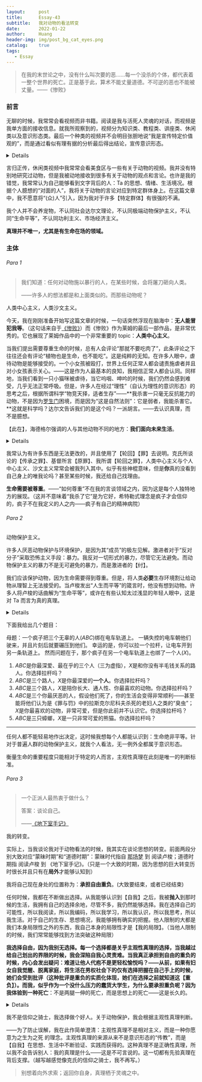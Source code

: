 ```yaml
---
layout:     post
title:      Essay-43
subtitle:   我对动物的看法转变
date:       2022-01-22
author:     Huang
header-img: img/post_bg_cat_eyes.png
catalog:    true
tags:
   - Essay
---
```


> 在我的末世论之中，没有什么叫次要的恶……每一个没杀的个体，都代表着一整个世界的死亡。正是基于此，算术不能丈量道德。不可逆的恶也不能被丈量。——《惨败》

### 前言

无聊的时候，我常常会看视频而非书籍。阅读是我与活死人灵魂的对话，而视频是我单方面的接收信息。就我所观察到的，视频分为知识类、教程类、讲座类、休闲类以及意识形态类。最后一个种类的视频并不会明目张胆地说“我是宣传特定价值观的”，而是通过看似有理有据的分析最后得出结论，宣传意识形态。

<details>从前，我为他人辩护：“他们不是蠢，而是无法接收新的信息，只会顽固地坚持自己的看法。” 一位同学回复我说：“这不就是蠢吗？” 那时候，我不知道该怎么回答而不引起争论。现在，我想我能够回答(自己)：<strong>我们身处的世界不是一个世界，你所看到的“愚蠢”和我看到的并不同。</strong>我将“自我欺骗”定义为愚蠢，你将“意识形态”定义为愚蠢。——当然我还是不会回复，因为这会引发争论，我不喜欢争论。</details>

言归正传，休闲类视频中我常常会看美食区与一些有关于动物的视频。我并没有特别地研究过动物，但是我被动地接收到很多有关于动物的观点和言论。也许是我的错觉，我常常认为自己能够看到文字背后的人：Ta 的思想、情绪、生活境况。根据个人臆想的“对面的人”，我将关于动物的言论对应到特定群体身上。在这篇文章中，我不愿意将“(众)人”引入，因为我对于许多【特定群体】有很强的不满。

我个人并不会养宠物，不认同社会达尔文理论，不认同极端动物保护主义，不认同“生命平等”，不认同功利主义、市场经济主义。

**真理并不唯一，尤其是有生命在场的领域。**

### 主体

###### Para 1

> 我们知道：任何对动物施以暴行的人，在某些时候，会将屠刀砸向人类。
>
> ——许多人的想法都是和上面类似的。而那些动物呢？

人类中心主义，人类沙文主义。

今天，我在刚刚准备开始写这篇文章的时候，一句话突然浮现在脑海中：**无人能冒犯我等**。（这句话来自于[《惨败》](https://book.douban.com/subject/35268282/)）而《惨败》作为莱姆的最后一部作品，是非常优秀的。它也展现了莱姆作品中的一个非常重要的 topic：**人类中心主义**。

当我们提出需要尊重生命的时候，总有人会评论“那就不要吃肉了”，此条评论之下往往还会有评论“植物也是生命，也不能吃”。这是纯粹的无知。在许多人眼中，虐待动物是能够接受的。一个小女孩被殴打，世界上任何正常人都会谴责施虐者并且对小女孩表示关心。——这是作为人最基本的良知，我相信正常人都会认同。同样地，当我们看到一只小猫咪被虐待，当它呜咽、呻吟的时候，我们仍然会感到难受，几乎无法正常呼吸。但是，许多人在经过“理性”（自认为理性的意识形态）的思考之后，根据所谓科学“物竞天择，适者生存”——**我杀害一只毫无反抗能力的动物，不是因为[罗生门](https://zh.wikipedia.org/wiki/%E7%BE%85%E7%94%9F%E9%96%80_(%E5%B0%8F%E8%AA%AA))困境，而是因为“这是自然法则”：它是弱者，我能杀害它。**这就是科学吗？达尔文告诉我们的是这个吗？一派胡言。——去认识真理，而不是臆想。

【此在】，海德格尔强调的人与其他动物不同的地方：**我们面向未来生活**。

<details>庄子与惠子游于濠梁之上。<br/>庄子曰：“鲦鱼出游从容，是鱼之乐也。”<br/>惠子曰：“子非鱼，安知鱼之乐？”<br/>庄子曰：“子非我，安知我不知鱼之乐？”<br/>惠子曰：“我非子，固不知子矣；子固非鱼也，子之不知鱼之乐，全矣。”<br/>庄子曰：“请循其本。子曰‘汝安知鱼乐’云者，既已知吾知之而问我，我知之濠上也。”
</details>


我常认为有许多东西是无法更改的，并且使用了【轮回】【罪】去说明。克氏所谈论的【传承之罪】、基督所言【原罪】、我所谓【轮回之罪】，人类中心主义与个人中心主义、沙文主义常常会被我列入其中。似乎有些神棍意味，但是**你**真的没看到自己身上的唯我论吗？甚至某些时候，我还给自己找理由。

**生命需要被尊重**。——“如何尊重”不在我的言谈领域之内，因为这是每个人独特地方的展现。（这并不意味着“我杀了它”是为它好，希特勒式理念是疯子才会信仰的，疯子不在我定义的人之内——疯子有自己的精神病院）

###### Para 2

动物保护主义。

许多人厌恶动物保护与环境保护，是因为其“成员”的极左见解。激进者对于“反对分子”采取恐怖主义手段：暴力。我反对一切形式的暴力，尽管它无法避免。而动物保护主义的暴力不是无可避免的暴力，而是激进者的【纣】。

我们应该保护动物，因为生命需要得到尊重。但是，将人类**必要**生存环境割让给动物从理智上无法接受的。当卢梭发出“人生而平等”的箴言时，他没有想到动物。许多人将卢梭的话曲解为“生命平等”，或许在有些认知太过浅显的年轻人眼中，这是对 Ta 而言为真的真理。

<details>年轻人的认知会不断发生剧烈的变化，否则 Ta 就不是年轻人，而是被意识形态操纵的蠢货。我从来不愿意和蠢货对话，因为他们只想“胜利”，而不想改变与超越。</details>

下面我给出几个题目：

母题：一个疯子把三个无辜的人($ABC$)绑在电车轨道上。 一辆失控的电车朝他们驶来，并且片刻后就要碾压到他们。 幸运的是，你可以拉一个拉杆，让电车开到另一条轨道上。 然而问题在于，那个疯子在另一个电车轨道上也绑了一个人($X$)。

1. $ABC$是你最深爱、最在乎的三个人（三为虚指），$X$是和你没有半毛钱关系的路人。你选择拉杆吗？
2. $ABC$是三个路人，$X$是你最深爱的**一个人**。你选择拉杆吗？
3. $ABC$是三个路人，$X$是陪你长大、通人性、你最喜欢的动物。你选择拉杆吗？
4. $ABC$是三个你最厌恶的人，假设他们死了，你的生活会变得非常顺利——甚至能将他们认为是《罪与罚》中的拉斯克尔尼科夫杀死的老妇人之类的“臭虫”；$X$是你最喜欢的动物，非常可爱，但是你此前并不认识它。你选择拉杆吗？
5. $ABC$是三只蟑螂，$X$是一只非常可爱的熊猫。你选择拉杆吗？

---

任何人都不能轻易地作出决定，这时候我想每个人都能认识到：生命绝非平等。针对于普遍人群的动物保护主义，就我个人看法，无一例外全都属于意识形态。

衡量生命的重要程度只能相对于特定的人而言，主观性真理在此刻是唯一的判断标准。

###### Para 3

> 一个正派人最热衷于做什么？
>
> 答案：谈论自己。
>
> ——[《地下室手记》](https://xn--29s704loyd.com/2021/05/25/Notes-from-Underground/)

我的转变。

实际上，当我谈论我对于动物看法的时候，我其实在谈论思想的转变。前面两段分别大致对应“蒙昧时期”和“道德时期”：蒙昧时代指自 [那场梦](https://xn--29s704loyd.com/2021/12/04/Essay-37/#para-2) 到 阅读卢梭；道德时期指 阅读卢梭 到 《地下室手记》。（只是一个大致的时期，因为思想的巨大转变历时很长并且只有在**局外**才能够认知到）

我将自己现在身处的位置称为：**承担自由重负**。(大致要结束，或者已经结束)

任何时候，我都在不断做出选择。从我能够认识到【自我】之后，我被**抛入**到那时候的生活，我拥有自己的选择余地，尽管不多，我仍然能够选择。我在选择自己的可能性，所以我阅读，所以我编码，所以我学习，所以我认识，所以我思考，所以我生活。对于自己的生存、思想境况，我能够拥有确实的把握。他人限制的大都是我们本身局限性之外的东西，我自己本身的局限性才是【我的局限】。（当他人限制的时候，我们常常能够找到方法突破这种局限）

**我选择自由，因为我别无选择。**每一个选择都是关乎主观性真理的选择，当我越过给自己划出的界限的时候，我会深陷自我心灵责难。当我真正承担到自由的重负的时候，内心会发出疑问：难道让他人代庖不是更轻松愉悦吗？——从前，如果有妇女自我觉醒、脱离家庭，将生活在男权社会下的仅有选择把握在自己手上的时候，她们会受到批评（这种批评是重负的实质化体现，她们在选择之前就知道这【重负】）。而我，似乎作为一个没什么压力的蠢货大学生，为什么要承担重负呢？因为我体验到一种**死亡**：不是两腿一伸的死亡，而是思想上的死亡——这是长久的。

<details>此处的【死亡】无法具体描述，因为我从中感受到心灵的<strong>极大痛苦</strong>——不是抑郁，而是上帝和魔鬼在心灵战场的斗争。实质化的描述可参见芥川龙之介的<a href='https://book.douban.com/subject/26627837/'>《罗生门》</a>。</details>

我不是信仰之骑士，我选择做个好人。关于动物保护，我会根据主观性真理判断。

——为了防止误解，我在此作简单澄清：主观性真理不是相对主义，而是一种你愿意为之生为之死 的理念。主观性真理的来源从来不是意识形态的“传教”，而是【自我】在思想、生活中不断验证、实践而获得的。这种真理不是正确性真理，所以我不会告诉别人：我的真理是什么——这是不可言说的。这一切都有先验真理在背后支撑。（越写越感觉像克氏的信仰之骑士，我不再写。）

> 别想着向外求索；返回你自身，真理栖于灵魂之中。
